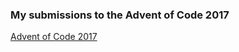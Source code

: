 ### My submissions to the Advent of Code 2017
[Advent of Code 2017](https://adventofcode.com/2017 "Advent of Code 2017")